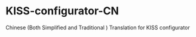 # KISS-configurator-CN
Chinese (Both Simplified and Traditional ) Translation for KISS configurator
